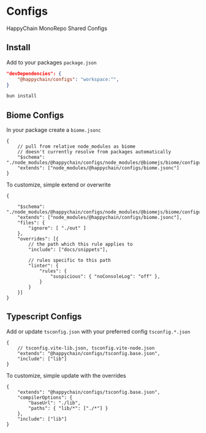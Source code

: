 # Configs

HappyChain MonoRepo Shared Configs

## Install

Add to your packages `package.json`

```json
"devDependencies": {
    "@happychain/configs": "workspace:^",
}
```

```sh
bun install
```

## Biome Configs
In your package create a `biome.jsonc`
```jsonc
{
	// pull from relative node_modules as biome 
	// doesn't currently resolve from packages automatically
    "$schema": "./node_modules/@happychain/configs/node_modules/@biomejs/biome/configuration_schema.json",
    "extends": ["node_modules/@happychain/configs/biome.jsonc"]
}
```

To customize, simple extend or overwrite
```jsonc
{

    "$schema": "./node_modules/@happychain/configs/node_modules/@biomejs/biome/configuration_schema.json",
    "extends": ["node_modules/@happychain/configs/biome.jsonc"],
	"files": {
		"ignore": [ "./out" ]
	},
	"overrides": [{
		// the path which this rule applies to
		"include": ["docs/snippets"],

		// rules specific to this path
		"linter": {
			"rules": {
				"suspicious": { "noConsoleLog": "off" },
			}
		}
	}]
}
```

## Typescript Configs

Add or update `tsconfig.json` with your preferred config `tsconfig.*.json`

```jsonc
{
	// tsconfig.vite-lib.json, tsconfig.vite-node.json
	"extends": "@happychain/configs/tsconfig.base.json",
	"include": ["lib"]
}
```

To customize, simple update with the overrides
```jsonc
{
	"extends": "@happychain/configs/tsconfig.base.json",
	"compilerOptions": {
		"baseUrl": "./lib",
		"paths": { "lib/*": ["./*"] }
	},
	"include": ["lib"]
}
